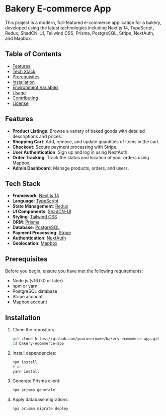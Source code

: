 # Bakery E-commerce App

This project is a modern, full-featured e-commerce application for a bakery, developed using the latest technologies including Next.js 14, TypeScript, Redux, ShadCN-UI, Tailwind CSS, Prisma, PostgreSQL, Stripe, NextAuth, and Mapbox.

## Table of Contents

- [Features](#features)
- [Tech Stack](#tech-stack)
- [Prerequisites](#prerequisites)
- [Installation](#installation)
- [Environment Variables](#environment-variables)
- [Usage](#usage)
- [Contributing](#contributing)
- [License](#license)

## Features

- **Product Listings**: Browse a variety of baked goods with detailed descriptions and prices.
- **Shopping Cart**: Add, remove, and update quantities of items in the cart.
- **Checkout**: Secure payment processing with Stripe.
- **User Authentication**: Sign up and log in using NextAuth.
- **Order Tracking**: Track the status and location of your orders using Mapbox.
- **Admin Dashboard**: Manage products, orders, and users.

## Tech Stack

- **Framework**: [Next.js 14](https://nextjs.org/)
- **Language**: [TypeScript](https://www.typescriptlang.org/)
- **State Management**: [Redux](https://redux.js.org/)
- **UI Components**: [ShadCN-UI](https://shadcn.dev/)
- **Styling**: [Tailwind CSS](https://tailwindcss.com/)
- **ORM**: [Prisma](https://www.prisma.io/)
- **Database**: [PostgreSQL](https://www.postgresql.org/)
- **Payment Processing**: [Stripe](https://stripe.com/)
- **Authentication**: [NextAuth](https://next-auth.js.org/)
- **Geolocation**: [Mapbox](https://www.mapbox.com/)

## Prerequisites

Before you begin, ensure you have met the following requirements:

- Node.js (v16.0.0 or later)
- npm or yarn
- PostgreSQL database
- Stripe account
- Mapbox account

## Installation

1. Clone the repository:

   ```bash
   git clone https://github.com/yourusername/bakery-ecommerce-app.git
   cd bakery-ecommerce-app
   ```

2. Install dependencies:

   ```bash
   npm install
   # or
   yarn install
   ```

3. Generate Prisma client:

   ```bash
   npx prisma generate
   ```

4. Apply database migrations:
   ```bash
   npx prisma migrate deploy
   ```
